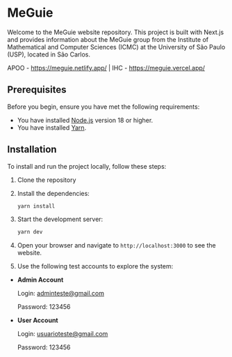# MeGuie

Welcome to the MeGuie website repository. This project is built with Next.js and provides information about the MeGuie group from the Institute of Mathematical and Computer Sciences (ICMC) at the University of São Paulo (USP), located in São Carlos.

APOO - https://meguie.netlify.app/ |
IHC -  https://meguie.vercel.app/

## Prerequisites

Before you begin, ensure you have met the following requirements:

- You have installed [Node.js](https://nodejs.org/) version 18 or higher.
- You have installed [Yarn](https://classic.yarnpkg.com/en/docs/install).

## Installation

To install and run the project locally, follow these steps:

1. Clone the repository
2. Install the dependencies:

    ```sh
    yarn install
    ```

3. Start the development server:

    ```sh
    yarn dev
    ```

4. Open your browser and navigate to `http://localhost:3000` to see the website.

5. Use the following test accounts to explore the system:

- **Admin Account**

  Login: adminteste@gmail.com

  Password: 123456

- **User Account**

  Login: usuarioteste@gmail.com

  Password: 123456
